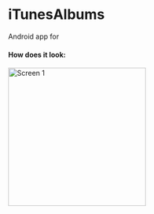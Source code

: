 # iTunesAlbums
Android app for 

#### How does it look:

<img src="https://user-images.githubusercontent.com/12444628/74474543-cab38b00-4eb6-11ea-89d5-1ad008105530.png" alt="Screen 1" width="280"/>
